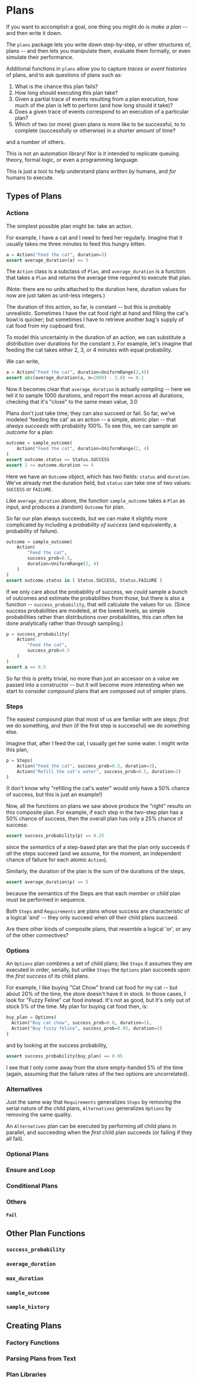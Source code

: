 # Plans 

If you want to accomplish a goal, one thing you might do is _make a plan_ -- and then write it down.

The `plans` package lets you write down step-by-step, or other structures of, plans -- and then lets you manipulate them, evaluate them formally, or even simulate their performance.  

Additional functions in `plans` allow you to capture _traces_ or _event histories_ of plans, and to ask questions of plans such as: 

1. What is the chance this plan fails? 
2. How long should executing this plan take? 
3. Given a partial trace of events resulting from a plan execution, how much of the plan is left to perform (and how long should it take)?  
4. Does a given trace of events correspond to an execution of a particular plan? 
5. Which of two (or more) given plans is more like to be successful, to to complete (successfully or otherwise) in a shorter amount of time? 

and a number of others. 

This is not an automation library! Nor is it intended to replicate queuing theory, formal logic, or even a programming language.  

This is just a tool to help understand plans written _by_ humans, and _for_ humans to execute.  

## Types of Plans

### Actions 

The simplest possible plan might be: take an action. 

For example, I have a cat and I need to feed her regularly.  Imagine that it usually takes me three minutes to feed this hungry kitten.  

```python
a = Action("Feed the cat", duration=3) 
assert average_duration(a) == 3 
```

The `Action` class is a subclass of `Plan`, and `average_duration` is a function that takes a `Plan` and returns the average time required to execute that plan.  

(Note: there are no units attached to the duration here, duration values for now are just taken as unit-less integers.) 

The duration of this action, so far, is constant -- but this is probably unrealistic.  Sometimes I have the cat food right at hand and filling the cat's bowl is quicker; but sometimes I have to retrieve another bag's supply of cat food from my cupboard first.  

To model this uncertainty in the duration of an action, we can substitute a _distribution_ over durations for the constant `3`.  For example, let's imagine that feeding the cat takes either 2, 3, or 4 minutes with equal probability.  

We can write, 

```python
a = Action("Feed the cat", duration=UniformRange(2,4))
assert abs(average_duration(a, n=1000) - 3.0) <= 0.1
```
Now it becomes clear that `average_duration` is actually _sampling_ -- here we tell it to sample 1000 durations, and report the mean across all durations, checking that it's "close" to the same mean value, 3.0

Plans don't just take time; they can also succeed or fail.  So far, we've modeled 'feeding the cat' as an action -- a simple, atomic plan -- that _always succeeds_ with probabiity 100%.  To see this, we can sample an _outcome_ for a plan: 

```python
outcome = sample_outcome(
    Action("Feed the cat", duration=UniformRange(2, 4)
)
assert outcome.status == Status.SUCCESS
assert 2 <= outcome.duration <= 4
```

Here we have an `Outcome` object, which has two fields: `status` and `duration`.  We've already met the duration field, but `status` can take one of two values: `SUCCESS` or `FAILURE`.

Like `average_duration` above, the function `sample_outcome` takes a `Plan` as input, and produces a (random) `Outcome` for plan.    

So far our plan always succeeds, but we can make it slightly more complicated by including a _probability of success_ (and equivalently, a probability of failure).  

```python
outcome = sample_outcome( 
    Action(
        "Feed the cat", 
        success_prob=0.5, 
        duration=UniformRange(2, 4)
    )
)
assert outcome.status in ( Status.SUCCESS, Status.FAILURE ) 
```

If we only care about the probability of success, we _could_ sample a bunch of outcomes and estimate the probabilities from those, but there is also a function -- `success_probability`, that will calculate the values for us.  (Since success probabilities are modeled, at the lowest levels, as simple probabilities rather than distributions over probabilities, this can often be done analytically rather than through sampling.) 

```python
p = success_probability(
    Action(
        "Feed the cat", 
        success_prob=0.5
    )
)
assert a == 0.5 
```

So far this is pretty trivial, no more than just an accessor on a value we passed into a constructor -- but it will become more interesting when we start to consider _compound_ plans that are composed out of simpler plans.  

### Steps 

The easiest compound plan that most of us are familiar with are steps: _first_ we do something, and _then_ (if the first step is successful) we do something else.  

Imagine that, after I feed the cat, I usually get her some water.  I might write this plan, 

```python
p = Steps(
    Action("Feed the cat", success_prob=0.5, duration=3), 
    Action("Refill the cat's water", success_prob=0.5, duration=2)
)
```

(I don't know why "refilling the cat's water" would only have a 50% chance of success, but this is just an example!) 

Now, all the functions on plans we saw above produce the "right" results on this composite plan.  For example, if each step in the two-step plan has a 50% chance of success, then the overall plan has only a 25% chance of success: 

```python
assert success_probability(p) == 0.25 
``` 

since the _semantics_ of a step-based plan are that the plan only succeeds if _all_ the steps succeed (and we assume, for the moment, an independent chance of failure for each atomic `Action`).  

Similarly, the duration of the plan is the sum of the durations of the steps, 

```python
assert average_duration(p) == 5
```

because the semantics of the Steps are that each member or _child_ plan must be performed in sequence.  

Both `Steps` and `Requirements` are plans whose success are characteristic of a logical 'and' -- they only succeed when _all_ their child plans succeed.  

Are there other kinds of composite plans, that resemble a logical 'or', or any of the other connectives? 

### Options 

An `Options` plan combines a set of child plans; like `Steps` it assumes they are executed in order, serially, but unlike `Steps` the `Options` plan succeeds upon the _first success_ of its child plans.  

For example, I like buying "Cat Chow" brand cat food for my cat -- but about 20% of the time, the store doesn't have it in stock.  In those cases, I look for "Fuzzy Feline" cat food instead.  It's not as good, but it's only out of stock 5% of the time.  My plan for buying cat food then, is: 

```python
buy_plan = Options(
  Action("Buy cat chow", success_prob=0.8, duration=1), 
  Action("Buy fuzzy feline", success_prob=0.95, duration=2)
)
```

and by looking at the success probability, 

```python
assert success_probability(buy_plan) == 0.95
```

I see that I only come away from the store empty-handed 5% of the time (again, assuming that the failure rates of the two options are uncorrelated).  

### Alternatives 

Just the same way that `Requirements` generalizes `Steps` by removing the serial nature of the child plans, `Alternatives` generalizes `Options` by removing the same quality.  

An `Alternatives` plan can be executed by performing _all_ child plans in parallel, and succeeding when the _first_ child plan succeeds (or failing if they all fail).  

### Optional Plans 

### Ensure and Loop 

### Conditional Plans 

### Others 

#### `Fail` 

## Other Plan Functions

### `success_probability`

### `average_duration`

### `max_duration`

### `sample_outcome` 

### `sample_history` 

## Creating Plans

### Factory Functions 

### Parsing Plans from Text 

### Plan Libraries 

